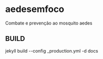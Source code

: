 # aedesemfoco
Combate e prevenção ao mosquito aedes 

## BUILD
jekyll build --config _production.yml -d docs

